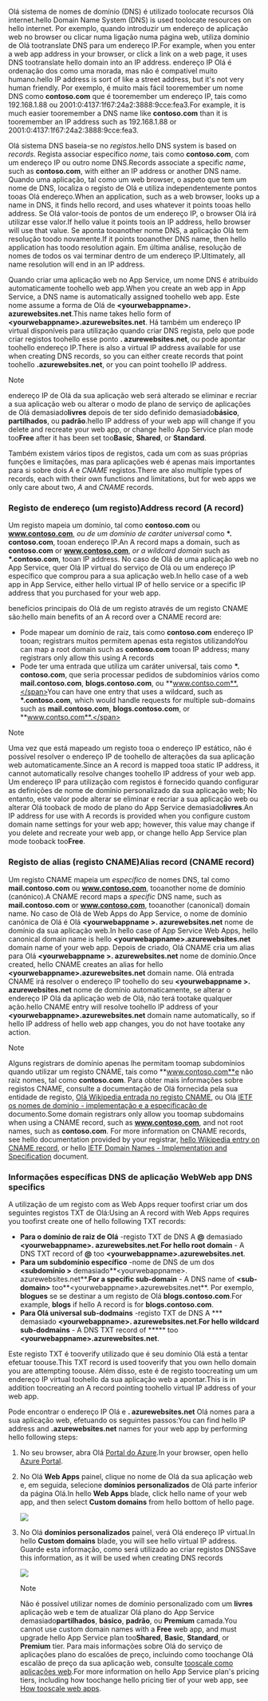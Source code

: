 <span data-ttu-id="93862-101">Olá sistema de nomes de domínio (DNS) é utilizado toolocate recursos Olá internet.</span><span class="sxs-lookup"><span data-stu-id="93862-101">hello Domain Name System (DNS) is used toolocate resources on hello internet.</span></span> <span data-ttu-id="93862-102">Por exemplo, quando introduzir um endereço de aplicação web no browser ou clicar numa ligação numa página web, utiliza domínio de Olá tootranslate DNS para um endereço IP.</span><span class="sxs-lookup"><span data-stu-id="93862-102">For example, when you enter a web app address in your browser, or click a link on a web page, it uses DNS tootranslate hello domain into an IP address.</span></span> <span data-ttu-id="93862-103">endereço IP Olá é ordenação dos como uma morada, mas não é compatível muito humano.</span><span class="sxs-lookup"><span data-stu-id="93862-103">hello IP address is sort of like a street address, but it's not very human friendly.</span></span> <span data-ttu-id="93862-104">Por exemplo, é muito mais fácil tooremember um nome DNS como **contoso.com** que é tooremember um endereço IP, tais como 192.168.1.88 ou 2001:0:4137:1f67:24a2:3888:9cce:fea3.</span><span class="sxs-lookup"><span data-stu-id="93862-104">For example, it is much easier tooremember a DNS name like **contoso.com** than it is tooremember an IP address such as 192.168.1.88 or 2001:0:4137:1f67:24a2:3888:9cce:fea3.</span></span>

<span data-ttu-id="93862-105">Olá sistema DNS baseia-se no *registos*.</span><span class="sxs-lookup"><span data-stu-id="93862-105">hello DNS system is based on *records*.</span></span> <span data-ttu-id="93862-106">Regista associar específico *nome*, tais como **contoso.com**, com um endereço IP ou outro nome DNS.</span><span class="sxs-lookup"><span data-stu-id="93862-106">Records associate a specific *name*, such as **contoso.com**, with either an IP address or another DNS name.</span></span> <span data-ttu-id="93862-107">Quando uma aplicação, tal como um web browser, o aspeto que tem um nome de DNS, localiza o registo de Olá e utiliza independentemente pontos tooas Olá endereço.</span><span class="sxs-lookup"><span data-stu-id="93862-107">When an application, such as a web browser, looks up a name in DNS, it finds hello record, and uses whatever it points tooas hello address.</span></span> <span data-ttu-id="93862-108">Se Olá valor-toois de pontos de um endereço IP, o browser Olá irá utilizar esse valor.</span><span class="sxs-lookup"><span data-stu-id="93862-108">If hello value it points toois an IP address, hello browser will use that value.</span></span> <span data-ttu-id="93862-109">Se aponta tooanother nome DNS, a aplicação Olá tem resolução toodo novamente.</span><span class="sxs-lookup"><span data-stu-id="93862-109">If it points tooanother DNS name, then hello application has toodo resolution again.</span></span> <span data-ttu-id="93862-110">Em última análise, resolução de nomes de todos os vai terminar dentro de um endereço IP.</span><span class="sxs-lookup"><span data-stu-id="93862-110">Ultimately, all name resolution will end in an IP address.</span></span>

<span data-ttu-id="93862-111">Quando criar uma aplicação web no App Service, um nome DNS é atribuído automaticamente toohello web app.</span><span class="sxs-lookup"><span data-stu-id="93862-111">When you create an web app in App Service, a DNS name is automatically assigned toohello web app.</span></span> <span data-ttu-id="93862-112">Este nome assume a forma de Olá de  **&lt;yourwebappname&gt;. azurewebsites.net**.</span><span class="sxs-lookup"><span data-stu-id="93862-112">This name takes hello form of **&lt;yourwebappname&gt;.azurewebsites.net**.</span></span> <span data-ttu-id="93862-113">Há também um endereço IP virtual disponíveis para utilização quando criar DNS regista, pelo que pode criar registos toohello esse ponto **. azurewebsites.net**, ou pode apontar toohello endereço IP.</span><span class="sxs-lookup"><span data-stu-id="93862-113">There is also a virtual IP address available for use when creating DNS records, so you can either create records that point toohello **.azurewebsites.net**, or you can point toohello IP address.</span></span>

> [!NOTE]
> <span data-ttu-id="93862-114">endereço IP de Olá da sua aplicação web será alterado se eliminar e recriar a sua aplicação web ou alterar o modo de plano de serviço de aplicações de Olá demasiado**livres** depois de ter sido definido demasiado**básico**, **partilhados**, ou **padrão**.</span><span class="sxs-lookup"><span data-stu-id="93862-114">hello IP address of your web app will change if you delete and recreate your web app, or change hello App Service plan mode too**Free** after it has been set too**Basic**, **Shared**, or **Standard**.</span></span>
> 
> 

<span data-ttu-id="93862-115">Também existem vários tipos de registos, cada um com as suas próprias funções e limitações, mas para aplicações web é apenas mais importantes para si sobre dois *A* e *CNAME* registos.</span><span class="sxs-lookup"><span data-stu-id="93862-115">There are also multiple types of records, each with their own functions and limitations, but for web apps we only care about two, *A* and *CNAME* records.</span></span>

### <a name="address-record-a-record"></a><span data-ttu-id="93862-116">Registo de endereço (um registo)</span><span class="sxs-lookup"><span data-stu-id="93862-116">Address record (A record)</span></span>
<span data-ttu-id="93862-117">Um registo mapeia um domínio, tal como **contoso.com** ou **www.contoso.com**, *ou de um domínio de caráter universal* como  **\*. contoso.com**, tooan endereço IP.</span><span class="sxs-lookup"><span data-stu-id="93862-117">An A record maps a domain, such as **contoso.com** or **www.contoso.com**, *or a wildcard domain* such as **\*.contoso.com**, tooan IP address.</span></span> <span data-ttu-id="93862-118">No caso de Olá de uma aplicação web no App Service, quer Olá IP virtual do serviço de Olá ou um endereço IP específico que comprou para a sua aplicação web.</span><span class="sxs-lookup"><span data-stu-id="93862-118">In hello case of a web app in App Service, either hello virtual IP of hello service or a specific IP address that you purchased for your web app.</span></span>

<span data-ttu-id="93862-119">benefícios principais do Olá de um registo através de um registo CNAME são:</span><span class="sxs-lookup"><span data-stu-id="93862-119">hello main benefits of an A record over a CNAME record are:</span></span>

* <span data-ttu-id="93862-120">Pode mapear um domínio de raiz, tais como **contoso.com** endereço IP tooan; registrars muitos permitem apenas esta registos utilizando</span><span class="sxs-lookup"><span data-stu-id="93862-120">You can map a root domain such as **contoso.com** tooan IP address; many registrars only allow this using A records</span></span>
* <span data-ttu-id="93862-121">Pode ter uma entrada que utiliza um caráter universal, tais como  **\*. contoso.com**, que seria processar pedidos de subdomínios vários como **mail.contoso.com**,  **blogs.contoso.com**, ou **www.contso.com**.</span><span class="sxs-lookup"><span data-stu-id="93862-121">You can have one entry that uses a wildcard, such as **\*.contoso.com**, which would handle requests for multiple sub-domains such as **mail.contoso.com**, **blogs.contoso.com**, or **www.contso.com**.</span></span>

> [!NOTE]
> <span data-ttu-id="93862-122">Uma vez que está mapeado um registo tooa o endereço IP estático, não é possível resolver o endereço IP de toohello de alterações da sua aplicação web automaticamente.</span><span class="sxs-lookup"><span data-stu-id="93862-122">Since an A record is mapped tooa static IP address, it cannot automatically resolve changes toohello IP address of your web app.</span></span> <span data-ttu-id="93862-123">Um endereço IP para utilização com registos é fornecido quando configurar as definições de nome de domínio personalizado da sua aplicação web; No entanto, este valor pode alterar se eliminar e recriar a sua aplicação web ou alterar Olá tooback de modo de plano do App Service demasiado**livres**.</span><span class="sxs-lookup"><span data-stu-id="93862-123">An IP address for use with A records is provided when you configure custom domain name settings for your web app; however, this value may change if you delete and recreate your web app, or change hello App Service plan mode tooback too**Free**.</span></span>
> 
> 

### <a name="alias-record-cname-record"></a><span data-ttu-id="93862-124">Registo de alias (registo CNAME)</span><span class="sxs-lookup"><span data-stu-id="93862-124">Alias record (CNAME record)</span></span>
<span data-ttu-id="93862-125">Um registo CNAME mapeia um *específico* de nomes DNS, tal como **mail.contoso.com** ou **www.contoso.com**, tooanother nome de domínio (canónico).</span><span class="sxs-lookup"><span data-stu-id="93862-125">A CNAME record maps a *specific* DNS name, such as **mail.contoso.com** or **www.contoso.com**, tooanother (canonical) domain name.</span></span> <span data-ttu-id="93862-126">No caso de Olá de Web Apps do App Service, o nome de domínio canónica de Olá é Olá  **&lt;yourwebappname >. azurewebsites.net** nome de domínio da sua aplicação web.</span><span class="sxs-lookup"><span data-stu-id="93862-126">In hello case of App Service Web Apps, hello canonical domain name is hello **&lt;yourwebappname>.azurewebsites.net** domain name of your web app.</span></span> <span data-ttu-id="93862-127">Depois de criado, Olá CNAME cria um alias para Olá  **&lt;yourwebappname >. azurewebsites.net** nome de domínio.</span><span class="sxs-lookup"><span data-stu-id="93862-127">Once created, hello CNAME creates an alias for hello **&lt;yourwebappname>.azurewebsites.net** domain name.</span></span> <span data-ttu-id="93862-128">Olá entrada CNAME irá resolver o endereço IP toohello do seu  **&lt;yourwebappname >. azurewebsites.net** nome de domínio automaticamente, se alterar o endereço IP Olá da aplicação web de Olá, não terá tootake qualquer ação.</span><span class="sxs-lookup"><span data-stu-id="93862-128">hello CNAME entry will resolve toohello IP address of your **&lt;yourwebappname>.azurewebsites.net** domain name automatically, so if hello IP address of hello web app changes, you do not have tootake any action.</span></span>

> [!NOTE]
> <span data-ttu-id="93862-129">Alguns registrars de domínio apenas lhe permitam toomap subdomínios quando utilizar um registo CNAME, tais como **www.contoso.com**e não raiz nomes, tal como **contoso.com**. Para obter mais informações sobre registos CNAME, consulte a documentação de Olá fornecida pela sua entidade de registo, <a href="http://en.wikipedia.org/wiki/CNAME_record">Olá Wikipedia entrada no registo CNAME</a>, ou Olá <a href="http://tools.ietf.org/html/rfc1035">IETF os nomes de domínio - implementação e a especificação de</a> documento.</span><span class="sxs-lookup"><span data-stu-id="93862-129">Some domain registrars only allow you toomap subdomains when using a CNAME record, such as **www.contoso.com**, and not root names, such as **contoso.com**. For more information on CNAME records, see hello documentation provided by your registrar, <a href="http://en.wikipedia.org/wiki/CNAME_record">hello Wikipedia entry on CNAME record</a>, or hello <a href="http://tools.ietf.org/html/rfc1035">IETF Domain Names - Implementation and Specification</a> document.</span></span>
> 
> 

### <a name="web-app-dns-specifics"></a><span data-ttu-id="93862-130">Informações específicas DNS de aplicação Web</span><span class="sxs-lookup"><span data-stu-id="93862-130">Web app DNS specifics</span></span>
<span data-ttu-id="93862-131">A utilização de um registo com as Web Apps requer toofirst criar um dos seguintes registos TXT de Olá:</span><span class="sxs-lookup"><span data-stu-id="93862-131">Using an A record with Web Apps requires you toofirst create one of hello following TXT records:</span></span>

* <span data-ttu-id="93862-132">**Para o domínio de raiz de Olá** -registo TXT de DNS A  **@**  demasiado  **&lt;yourwebappname&gt;. azurewebsites.net**.</span><span class="sxs-lookup"><span data-stu-id="93862-132">**For hello root domain** - A DNS TXT record of **@** too **&lt;yourwebappname&gt;.azurewebsites.net**.</span></span>
* <span data-ttu-id="93862-133">**Para um subdomínio específico** -nome de DNS de um dos  **&lt;subdomínio >** demasiado**&lt;yourwebappname&gt;. azurewebsites.net**.</span><span class="sxs-lookup"><span data-stu-id="93862-133">**For a specific sub-domain** - A DNS name of **&lt;sub-domain>** too**&lt;yourwebappname&gt;.azurewebsites.net**.</span></span> <span data-ttu-id="93862-134">Por exemplo, **blogues** se se destinar a um registo de Olá **blogs.contoso.com**.</span><span class="sxs-lookup"><span data-stu-id="93862-134">For example, **blogs** if hello A record is for **blogs.contoso.com**.</span></span>
* <span data-ttu-id="93862-135">**Para Olá universal sub-dodmains** -registo TXT de DNS A *** demasiado  **&lt;yourwebappname&gt;. azurewebsites.net**.</span><span class="sxs-lookup"><span data-stu-id="93862-135">**For hello wildcard sub-dodmains** - A DNS TXT record of ***** too **&lt;yourwebappname&gt;.azurewebsites.net**.</span></span>

<span data-ttu-id="93862-136">Este registo TXT é tooverify utilizado que é seu domínio Olá está a tentar efetuar toouse.</span><span class="sxs-lookup"><span data-stu-id="93862-136">This TXT record is used tooverify that you own hello domain you are attempting toouse.</span></span> <span data-ttu-id="93862-137">Além disso, este é de registo toocreating um um endereço IP virtual toohello da sua aplicação web a apontar.</span><span class="sxs-lookup"><span data-stu-id="93862-137">This is in addition toocreating an A record pointing toohello virtual IP address of your web app.</span></span>

<span data-ttu-id="93862-138">Pode encontrar o endereço IP Olá e **. azurewebsites.net** Olá nomes para a sua aplicação web, efetuando os seguintes passos:</span><span class="sxs-lookup"><span data-stu-id="93862-138">You can find hello IP address and **.azurewebsites.net** names for your web app by performing hello following steps:</span></span>

1. <span data-ttu-id="93862-139">No seu browser, abra Olá [Portal do Azure](https://portal.azure.com).</span><span class="sxs-lookup"><span data-stu-id="93862-139">In your browser, open hello [Azure Portal](https://portal.azure.com).</span></span>
2. <span data-ttu-id="93862-140">No Olá **Web Apps** painel, clique no nome de Olá da sua aplicação web e, em seguida, selecione **domínios personalizados** de Olá parte inferior da página Olá.</span><span class="sxs-lookup"><span data-stu-id="93862-140">In hello **Web Apps** blade, click hello name of your web app, and then select **Custom domains** from hello bottom of hello page.</span></span>
   
    ![](./media/custom-dns-web-site/dncmntask-cname-6.png)
3. <span data-ttu-id="93862-141">No Olá **domínios personalizados** painel, verá Olá endereço IP virtual.</span><span class="sxs-lookup"><span data-stu-id="93862-141">In hello **Custom domains** blade, you will see hello virtual IP address.</span></span> <span data-ttu-id="93862-142">Guarde esta informação, como será utilizado ao criar registos DNS</span><span class="sxs-lookup"><span data-stu-id="93862-142">Save this information, as it will be used when creating DNS records</span></span>
   
    ![](./media/custom-dns-web-site/virtual-ip-address.png)
   
   > [!NOTE]
   > <span data-ttu-id="93862-143">Não é possível utilizar nomes de domínio personalizado com um **livres** aplicação web e tem de atualizar Olá plano do App Service demasiado**partilhados**, **básico**, **padrão**, ou **Premium** camada.</span><span class="sxs-lookup"><span data-stu-id="93862-143">You cannot use custom domain names with a **Free** web app, and must upgrade hello App Service plan too**Shared**, **Basic**, **Standard**, or **Premium** tier.</span></span> <span data-ttu-id="93862-144">Para mais informações sobre Olá do serviço de aplicações plano do escalões de preço, incluindo como toochange Olá escalão de preço da sua aplicação web, consulte [tooscale como aplicações web](../articles/app-service-web/web-sites-scale.md).</span><span class="sxs-lookup"><span data-stu-id="93862-144">For more information on hello App Service plan's pricing tiers, including how toochange hello pricing tier of your web app, see [How tooscale web apps](../articles/app-service-web/web-sites-scale.md).</span></span>
   > 
   > 

